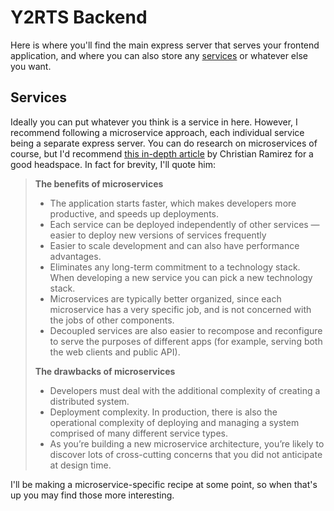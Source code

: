 # Y2RTS Backend

Here is where you'll find the main express server that serves your frontend application, and where you can also store any [services](#services) or whatever else you want.

## Services

Ideally you can put whatever you think is a service in here. However, I recommend following a microservice approach, each individual service being a separate express server. You can do research on microservices of course, but I'd recommend [this in-depth article](https://medium.com/@cramirez92/build-a-nodejs-cinema-microservice-and-deploying-it-with-docker-part-1-7e28e25bfa8b) by Christian Ramirez for a good headspace. In fact for brevity, I'll quote him:

> **The benefits of microservices**
>
> - The application starts faster, which makes developers more productive, and speeds up deployments.
> - Each service can be deployed independently of other services — easier to deploy new versions of services frequently
> - Easier to scale development and can also have performance advantages.
> - Eliminates any long-term commitment to a technology stack. When developing a new service you can pick a new technology stack.
> - Microservices are typically better organized, since each microservice has a very specific job, and is not concerned with the jobs of other components.
> - Decoupled services are also easier to recompose and reconfigure to serve the purposes of different apps (for example, serving both the web clients and public API).
>
> **The drawbacks of microservices**
>
> - Developers must deal with the additional complexity of creating a distributed system.
> - Deployment complexity. In production, there is also the operational complexity of deploying and managing a system comprised of many different service types.
> - As you’re building a new microservice architecture, you’re likely to discover lots of cross-cutting concerns that you did not anticipate at design time.

I'll be making a microservice-specific recipe at some point, so when that's up you may find those more interesting.
